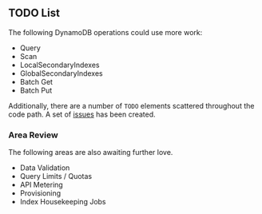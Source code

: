 ## TODO List

The following DynamoDB operations could use more work:

* Query
* Scan
* LocalSecondaryIndexes
* GlobalSecondaryIndexes
* Batch Get
* Batch Put

Additionally, there are a number of `TODO` elements scattered throughout the code path.  A set of [issues](https://github.com/basho-labs/rinamo/issues?state=open) has been created.

### Area Review

The following areas are also awaiting further love.

* Data Validation
* Query Limits / Quotas
* API Metering
* Provisioning
* Index Housekeeping Jobs
